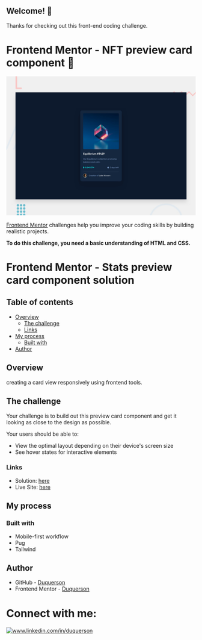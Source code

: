 
## Welcome! 👋

Thanks for checking out this front-end coding challenge.

# Frontend Mentor - NFT preview card component 🚀

![Design preview for the QR code component coding challenge](./design/desktop-preview.jpg)

[Frontend Mentor](https://www.frontendmentor.io) challenges help you improve your coding skills by building realistic projects.


**To do this challenge, you need a basic understanding of HTML and CSS.**

# Frontend Mentor - Stats preview card component solution


## Table of contents

- [Overview](#overview)
  - [The challenge](#the-challenge)
  - [Links](#links)
- [My process](#my-process)
  - [Built with](#built-with)
- [Author](#author)

## Overview

creating a card view responsively using frontend tools.

## The challenge

Your challenge is to build out this preview card component and get it looking as close to the design as possible.

Your users should be able to:

- View the optimal layout depending on their device's screen size
- See hover states for interactive elements

### Links

- Solution: [here](https://github.com/duquerson/nft_preview_card_component)
- Live Site: [here](https://duquerson.github.io/nftpreviewcardcomponent/)

## My process

### Built with

- Mobile-first workflow
- Pug
- Tailwind

## Author

- GitHub - [Duquerson](https://github.com/duquerson)
- Frontend Mentor - [Duquerson](https://www.frontendmentor.io/profile/yeyosoto)

# Connect with me:
<p align="left"> 
<a href="https://linkedin.com/in/duquerson" target="blank"><img align="center" src="https://raw.githubusercontent.com/rahuldkjain/github-profile-readme-generator/master/src/images/icons/Social/linked-in-alt.svg" alt="www.linkedin.com/in/duquerson" height="40" width="50" /></a>
</p> 